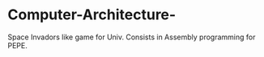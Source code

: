 # Computer-Architecture-
Space Invadors like game for Univ. Consists in Assembly programming for PEPE.

